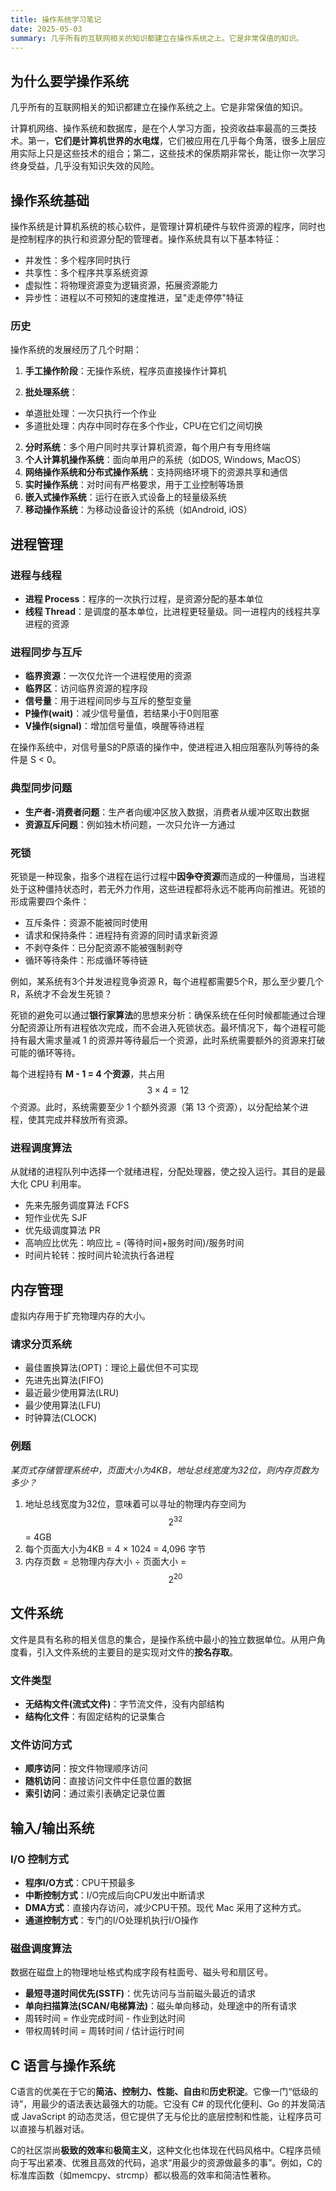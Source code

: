 ```yaml
---
title: 操作系统学习笔记
date: 2025-05-03
summary: 几乎所有的互联网相关的知识都建立在操作系统之上。它是非常保值的知识。
---
```



## 为什么要学操作系统

几乎所有的互联网相关的知识都建立在操作系统之上。它是非常保值的知识。

计算机网络、操作系统和数据库，是在个人学习方面，投资收益率最高的三类技术。第一，**它们是计算机世界的水电煤**，它们被应用在几乎每个角落，很多上层应用实际上只是这些技术的组合；第二，这些技术的保质期非常长，能让你一次学习终身受益，几乎没有知识失效的风险。



## 操作系统基础

操作系统是计算机系统的核心软件，是管理计算机硬件与软件资源的程序，同时也是控制程序的执行和资源分配的管理者。操作系统具有以下基本特征：
- 并发性：多个程序同时执行
- 共享性：多个程序共享系统资源
- 虚拟性：将物理资源变为逻辑资源，拓展资源能力
- 异步性：进程以不可预知的速度推进，呈"走走停停"特征

### 历史

操作系统的发展经历了几个时期：

1. **手工操作阶段**：无操作系统，程序员直接操作计算机

1. **批处理系统**：
  - 单道批处理：一次只执行一个作业
  - 多道批处理：内存中同时存在多个作业，CPU在它们之间切换
2. **分时系统**：多个用户同时共享计算机资源，每个用户有专用终端
3. **个人计算机操作系统**：面向单用户的系统（如DOS, Windows, MacOS）
4. **网络操作系统和分布式操作系统**：支持网络环境下的资源共享和通信
5. **实时操作系统**：对时间有严格要求，用于工业控制等场景
6. **嵌入式操作系统**：运行在嵌入式设备上的轻量级系统
7. **移动操作系统**：为移动设备设计的系统（如Android, iOS）



## 进程管理

### 进程与线程
- **进程 Process**：程序的一次执行过程，是资源分配的基本单位
- **线程 Thread**：是调度的基本单位，比进程更轻量级。同一进程内的线程共享进程的资源

### 进程同步与互斥
- **临界资源**：一次仅允许一个进程使用的资源
- **临界区**：访问临界资源的程序段
- **信号量**：用于进程间同步与互斥的整型变量
- **P操作(wait)**：减少信号量值，若结果小于0则阻塞
- **V操作(signal)**：增加信号量值，唤醒等待进程

在操作系统中，对信号量S的P原语的操作中，使进程进入相应阻塞队列等待的条件是 S < 0。

### 典型同步问题
- **生产者-消费者问题**：生产者向缓冲区放入数据，消费者从缓冲区取出数据
- **资源互斥问题**：例如独木桥问题，一次只允许一方通过

### 死锁

死锁是一种现象，指多个进程在运行过程中**因争夺资源**而造成的一种僵局，当进程处于这种僵持状态时，若无外力作用，这些进程都将永远不能再向前推进。死锁的形成需要四个条件：
- 互斥条件：资源不能被同时使用
- 请求和保持条件：进程持有资源的同时请求新资源
- 不剥夺条件：已分配资源不能被强制剥夺
- 循环等待条件：形成循环等待链

例如，某系统有3个并发进程竞争资源 R，每个进程都需要5个R，那么至少要几个R，系统才不会发生死锁？

死锁的避免可以通过**银行家算法**的思想来分析：确保系统在任何时候都能通过合理分配资源让所有进程依次完成，而不会进入死锁状态。最坏情况下，每个进程可能持有最大需求量减 1 的资源并等待最后一个资源，此时系统需要额外的资源来打破可能的循环等待。

每个进程持有 **M - 1 = 4 个资源**，共占用 $$ 3 \times 4 = 12  $$ 个资源。此时，系统需要至少 1 个额外资源（第 13 个资源），以分配给某个进程，使其完成并释放所有资源。

### 进程调度算法

从就绪的进程队列中选择一个就绪进程，分配处理器，使之投入运行。其目的是最大化 CPU 利用率。
- 先来先服务调度算法 FCFS
- 短作业优先 SJF
- 优先级调度算法 PR
- 高响应比优先：响应比 = (等待时间+服务时间)/服务时间
- 时间片轮转：按时间片轮流执行各进程



## 内存管理

虚拟内存用于扩充物理内存的大小。

### 请求分页系统
- 最佳置换算法(OPT)：理论上最优但不可实现
- 先进先出算法(FIFO)
- 最近最少使用算法(LRU)
- 最少使用算法(LFU)
- 时钟算法(CLOCK)

### 例题

*某页式存储管理系统中，页面大小为4KB，地址总线宽度为32位，则内存页数为多少？*

1. 地址总线宽度为32位，意味着可以寻址的物理内存空间为 $$ 2^{32} $$ = 4GB
2. 每个页面大小为4KB = 4 × 1024 = 4,096 字节
3. 内存页数 = 总物理内存大小 ÷ 页面大小 = $$ 2^{20} $$



## 文件系统

文件是具有名称的相关信息的集合，是操作系统中最小的独立数据单位。从用户角度看，引入文件系统的主要目的是实现对文件的**按名存取**。

### 文件类型
- **无结构文件(流式文件)**：字节流文件，没有内部结构
- **结构化文件**：有固定结构的记录集合

### 文件访问方式
- **顺序访问**：按文件物理顺序访问
- **随机访问**：直接访问文件中任意位置的数据
- **索引访问**：通过索引表确定记录位置



## 输入/输出系统

### I/O 控制方式
- **程序I/O方式**：CPU干预最多
- **中断控制方式**：I/O完成后向CPU发出中断请求
- **DMA方式**：直接内存访问，减少CPU干预。现代 Mac 采用了这种方式。
- **通道控制方式**：专门的I/O处理机执行I/O操作

### 磁盘调度算法

数据在磁盘上的物理地址格式构成字段有柱面号、磁头号和扇区号。
- **最短寻道时间优先(SSTF)**：优先访问与当前磁头最近的请求
- **单向扫描算法(SCAN/电梯算法)**：磁头单向移动，处理途中的所有请求
- 周转时间 = 作业完成时间 - 作业到达时间
- 带权周转时间 = 周转时间 / 估计运行时间



## C 语言与操作系统

C语言的优美在于它的**简洁、控制力、性能、自由**和**历史积淀**。它像一门“低级的诗”，用最少的语法表达最强大的功能。它没有 C# 的现代化便利、Go 的并发简洁或 JavaScript 的动态灵活，但它提供了无与伦比的底层控制和性能，让程序员可以直接与机器对话。

C的社区崇尚**极致的效率**和**极简主义**，这种文化也体现在代码风格中。C程序员倾向于写出紧凑、优雅且高效的代码，追求“用最少的资源做最多的事”。例如，C的标准库函数（如memcpy、strcmp）都以极高的效率和简洁性著称。






